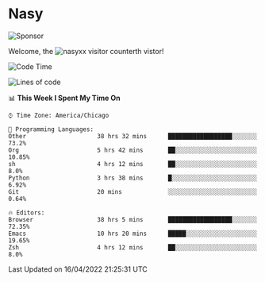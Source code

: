 # Nasy

<!--
<p align="center">
<img height="200" src="https://github-readme-stats.vercel.app/api?username=nasyxx&count_private=true&show_icons=true&theme=dracula&include_all_commits=true"/>
<img height="200" src="https://github-readme-stats.vercel.app/api/top-langs/?username=nasyxx&theme=dracula&hide=html,jupyter+notebook&count_private=true&show_icons=true"/>
</p>

  
----------------
-->

![Sponsor](https://img.shields.io/static/v1.svg?label=Sponsor&message=%E2%9D%A4&logo=GitHub&style=flat&color=pink)
 
Welcome, the ![nasyxx visitor counter](https://count.getloli.com/get/@nasyxx?theme=rule34)th vistor!
 
<!--START_SECTION:waka-->
![Code Time](http://img.shields.io/badge/Code%20Time-2%2C246%20hrs%2039%20mins-blue)

![Lines of code](https://img.shields.io/badge/From%20Hello%20World%20I%27ve%20Written-5%20Million%20lines%20of%20code-blue)

📊 **This Week I Spent My Time On** 

```text
⌚︎ Time Zone: America/Chicago

💬 Programming Languages: 
Other                    38 hrs 32 mins      ██████████████████░░░░░░░   73.2% 
Org                      5 hrs 42 mins       ██░░░░░░░░░░░░░░░░░░░░░░░   10.85% 
sh                       4 hrs 12 mins       ██░░░░░░░░░░░░░░░░░░░░░░░   8.0% 
Python                   3 hrs 38 mins       █░░░░░░░░░░░░░░░░░░░░░░░░   6.92% 
Git                      20 mins             ░░░░░░░░░░░░░░░░░░░░░░░░░   0.64%

🔥 Editors: 
Browser                  38 hrs 5 mins       ██████████████████░░░░░░░   72.35% 
Emacs                    10 hrs 20 mins      █████░░░░░░░░░░░░░░░░░░░░   19.65% 
Zsh                      4 hrs 12 mins       ██░░░░░░░░░░░░░░░░░░░░░░░   8.0%

```


 Last Updated on 16/04/2022 21:25:31 UTC
<!--END_SECTION:waka-->

<!-- ![visitors](https://visitor-badge.laobi.icu/badge?page_id=nasyxx.nasyxx) -->
